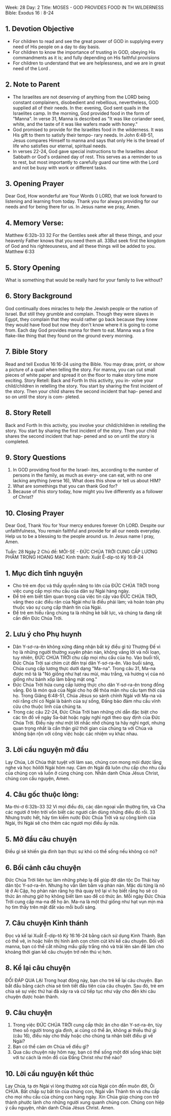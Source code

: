 Week: 28
Day: 2
Title: MOSES -  GOD PROVIDES FOOD IN TH WILDERNESS
Bible: Exodus 16 : 8-24

## 1. Devotion Objective
- For children to read and see the great power of GOD in supplying every need of His people on a day to day basis.
- For children to know the importance of trusting in GOD, obeying His commandments as it is; and fully depending on His faithful provisions
- For children to understand that we are helplessness, and we are in great need of the Lord .

## 2. Note to Parent
- The Israelites are not deserving of anything from the LORD being constant complainers, disobedient and rebellious, nevertheless, GOD supplied all of their needs. In the: evening, God sent quails in the Israelites camp. In the morning, God provided food in the form of "Manna". In verse 31, Manna is described as "It was like coriander seed, white, and the taste of it was like wafers made with honey."
- God promised to provide for the Israelites food in the wilderness. It was His gift to them to satisfy their tempo- rary needs. In John 6:48-51, Jesus compares Himself to manna and says that only He is the bread of life who satisfies our eternal, spiritual needs.
- In verses 22-24, God gave special instructions to the Israelites about Sabbath or God's ordained day of rest. This serves as a reminder to us to rest, but most importantly to carefully guard our time with the Lord and not be busy with work or different tasks.

## 3. Opening Prayer
Dear God, How wonderful are Your Words 0 LORD, that we look forward to listening and learning from today. Thank you for always providing for our needs and for being there for us. In Jesus name we pray, Amen.

## 4. Memory Verse:
Matthew 6:32b-33 32 For the Gentiles seek after all these things, and your heavenly Father knows that you need them all. 33But seek first the kingdom of God and his righteousness, and all these things will be added to you. Matthew 6:33

## 5. Story Opening
What is something that would be really hard for your family to live without?

## 6. Story Background
God continually does miracles to help the Jewish people or the nation of Israel. But still they grumble and complain. Though they were slaves in Egypt, they complain that they would rather go back because they knew they would have food but now they don't know where it is going to come from. Each day God provides manna for them to eat. Manna was a fine flake-like thing that they found on the ground every morning.

## 7. Bible Story
 Read and tell Exodus 16:16-24 using the Bible. You may draw, print, or show a picture of a quail when telling the story. For manna, you can cut small pieces of white paper and spread it on the floor to make story time more exciting. Story Retell: Back and Forth In this activity, you in- volve your child/children in retelling the story. You start by sharing the first incident of the story. Then your child shares the second incident that hap- pened and so on until the story is com- pleted.

## 8. Story Retell
Back and Forth
In this activity, you involve your child/children in retelling the story. You start by sharing the first incident of the story. Then your child shares the second incident that hap- pened and so on until the story is completed.

## 9. Story Questions
1. In GOD providing food for the Israel- ites, according to the number of persons in the family, as much as every- one can eat, with no one lacking anything (verse 16), What does this show or tell us about HIM?
2. What are somethings that you can thank God for?
3. Because of this story today, how might you live differently as a follower of Christ?

## 10. Closing Prayer
Dear God, Thank You for Your mercy endures forever Oh LORD. Despite our unfaithfulness, You remain faithful and provide for all our needs everyday. Help us to be a blessing to the people around us. In Jesus name I pray, Amen.


Tuần: 28
Ngày 2
Chủ đề: MÔI-SE - ĐỨC CHÚA TRỜI CUNG CẤP LƯƠNG PHẨM TRONG HOANG MẠC
Kinh thánh: Xuất Ê-díp-tô Ký 16:8-24

## 1. Mục đích tĩnh nguyện
- Cho trẻ em đọc và thấy quyền năng to lớn của ĐỨC CHÚA TRỜI trong việc cung cấp mọi nhu cầu của dân sự Ngài hàng ngày.
- Để trẻ em biết tầm quan trọng của việc tin cậy vào ĐỨC CHÚA TRỜI, vâng theo các điều răn của Ngài như là điều phải làm; và hoàn toàn phụ thuộc vào sự cung cấp thành tín của Ngài.
- Để trẻ em hiểu rằng chúng ta là những kẻ bất lực, và chúng ta đang rất cần đến Đức Chúa Trời.

## 2. Lưu ý cho Phụ huynh
- Dân Y-sơ-ra-ên không xứng đáng nhận bất kỳ điều gì từ Thượng Đế vì họ là những người thường xuyên phàn nàn, không vâng lời và nổi loạn, tuy nhiên, ĐỨC CHÚA TRỜI chu cấp mọi nhu cầu của họ. Vào buổi tối, Đức Chúa Trời sai chim cút đến trại dân Y-sơ-ra-ên. Vào buổi sáng, Chúa cung cấp lương thực dưới dạng "Ma-na". Trong câu 31, Ma-na được mô tả là "Nó giống như hạt rau mùi, màu trắng, và hương vị của nó giống như bánh xốp làm bằng mật ong."
- Đức Chúa Trời hứa cung cấp lương thực cho dân Y-sơ-ra-ên trong đồng vắng. Đó là món quà của Ngài cho họ để thỏa mãn nhu cầu tạm thời của họ. Trong Giăng 6:48-51, Chúa Jêsus so sánh chính Ngài với Ma-na và nói rằng chỉ có Ngài là bánh của sự sống, Đấng bảo đảm nhu cầu vĩnh cửu cho thuộc linh của chúng ta.
- Trong các câu 22-24, Đức Chúa Trời ban những chỉ dẫn đặc biệt cho các tín đồ về ngày Sa-bát hoặc ngày nghỉ ngơi theo quy định của Đức Chúa Trời. Điều này như một lời nhắc nhở chúng ta hãy nghỉ ngơi, nhưng quan trọng nhất là cẩn thận giữ thời gian của chúng ta với Chúa và không bận rộn với công việc hoặc các nhiệm vụ khác nhau.

## 3. Lời cầu nguyện mở đầu
Lạy Chúa, Lời Chúa thật tuyệt vời làm sao, chúng con mong mỏi được lắng nghe và học hỏilời Ngài hôm nay. Cảm ơn Ngài đã luôn chu cấp cho nhu cầu của chúng con và luôn ở cùng chúng con. Nhân danh Chúa Jêsus Christ, chúng con cầu nguyện, Amen.

## 4. Câu gốc thuộc lòng:
 Ma-thi-ơ 6:32b-33
32 Vì mọi điều đó, các dân ngoại vẫn thường tìm, và Cha các ngươi ở trên trời vốn biết các ngươi cần dùng những điều đó rồi. 33 Nhưng trước hết, hãy tìm kiếm nước Đức Chúa Trời và sự công bình của Ngài, thì Ngài sẽ cho thêm các ngươi mọi điều ấy nữa.

## 5. Mở đầu câu chuyện
Điều gì sẽ khiến gia đình bạn thực sự khó có thể sống nếu không có nó?

## 6. Bối cảnh câu chuyện
Đức Chúa Trời liên tục làm những phép lạ để giúp đỡ dân tộc Do Thái hay dân tộc Y-sơ-ra-ên. Nhưng họ vẫn lằm bằm và phàn nàn. Mặc dù từng là nô lệ ở Ai Cập, họ phàn nàn rằng họ thà quay trở lại vì họ biết rằng họ sẽ có thức ăn nhưng giờ họ không biết làm sao để có thức ăn. Mỗi ngày Đức Chúa Trời cung cấp ma-na để họ ăn. Ma-na là một thứ giống như hạt vụn mịn mà họ tìm thấy trên mặt đất vào mỗi buổi sáng.

## 7. Câu chuyện Kinh thánh
 Đọc và kể lại Xuất Ê-díp-tô Ký 16:16-24 bằng cách sử dụng Kinh Thánh. Bạn có thể vẽ, in hoặc hiển thị hình ảnh con chim cút khi kể câu chuyện. Đối với manna, bạn có thể cắt những mẩu giấy trắng nhỏ và trải lên sàn để làm cho khoảng thời gian kể câu chuyện trở nên thú vị hơn.

## 8. Kể lại câu chuyện
ĐỐI ĐÁP QUA LẠI
Trong hoạt động này, bạn cho trẻ kể lại câu chuyện. Bạn bắt đầu bằng cách chia sẻ tình tiết đầu tiên của câu chuyện. Sau đó, trẻ em chia sẻ sự việc thứ hai đã xảy ra và cứ tiếp tục như vậy cho đến khi câu chuyện được hoàn thành.

## 9. Câu chuyện
1. Trong việc ĐỨC CHÚA TRỜI cung cấp thức ăn cho dân Y-sơ-ra-ên, tùy theo số người trong gia đình, ai cũng có thể ăn, không ai thiếu thứ gì (câu 16), điều này cho thấy hoặc cho chúng ta nhận biết điều gì về Ngài?
2. Bạn có thể cảm ơn Chúa về điều gì?
3. Qua câu chuyện này hôm nay, bạn có thể sống một đời sống khác biệt với tư cách là môn đồ của Đấng Christ như thế nào?

## 10. Lời cầu nguyện kết thúc
Lạy Chúa, tạ ơn Ngài vì lòng thương xót của Ngài còn đến muôn đời, Ôi CHÚA. Bất chấp sự bất tín của chúng con, Ngài vẫn Thành tín và chu cấp cho mọi nhu cầu của chúng con hàng ngày. Xin Chúa giúp chúng con trở thành phước lành cho những người xung quanh chúng con. Chúng con hiệp ý cầu nguyện, nhân danh Chúa Jêsus Christ.  Amen.